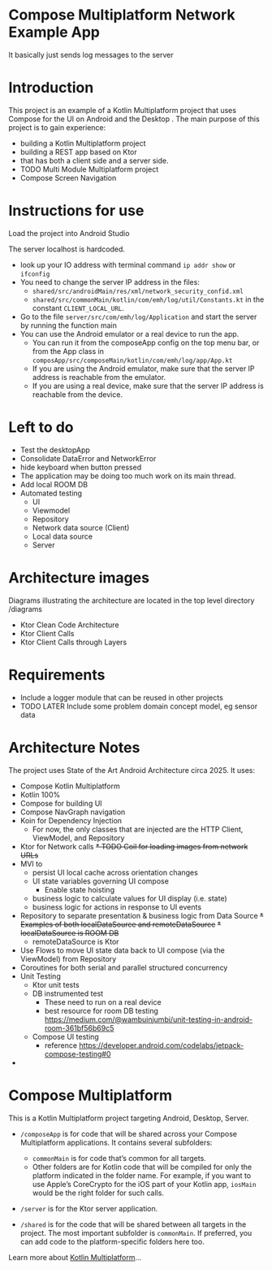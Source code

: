 # Compose Multiplatform Network Example App
It basically just sends log messages to the server

# Introduction

This project is an example of a Kotlin Multiplatform project that uses Compose for the UI on Android and the Desktop  .
The main purpose of this project is to gain experience:
* building a Kotlin Multiplatform project
* building a REST app based on Ktor
* that has both a client side and a server side.
* TODO Multi Module Multiplatform project
* Compose Screen Navigation

# Instructions for use

Load the project into Android Studio 

The server localhost is hardcoded. 
* look up your IO address with terminal command `ip addr show` or `ifconfig`
* You need to change the server IP address in the files:
  * `shared/src/androidMain/res/xml/network_security_confid.xml`
  *  `shared/src/commonMain/kotlin/com/emh/log/util/Constants.kt` in the constant `CLIENT_LOCAL_URL`.
* Go to the file `server/src/com/emh/log/Application` and start the server by running the function main
* You can use the Android emulator or a real device to run the app.
  * You can run it from the composeApp config on the top menu bar, or from the App class in `composApp/src/composeMain/kotlin/com/emh/log/app/App.kt`
  * If you are using the Android emulator, make sure that the server IP address is reachable from the emulator.
  * If you are using a real device, make sure that the server IP address is reachable from the device.

# Left to do
* Test the desktopApp
* Consolidate DataError and NetworkError
* hide keyboard when button pressed
* The application may be doing too much work on its main thread.
* Add local ROOM DB
* Automated testing
  * UI
  * Viewmodel
  * Repository
  * Network data source (Client)
  * Local data source
  * Server

# Architecture images
Diagrams illustrating the architecture are located in the top level directory /diagrams
* Ktor Clean Code Architecture
* Ktor Client Calls
* Ktor Client Calls through Layers

# Requirements
* Include a logger module that can be reused in other projects
* TODO LATER Include some problem domain concept model, eg sensor data

# Architecture Notes
The project uses State of the Art Android Architecture circa 2025. It uses:
* Compose Kotlin Multiplatform
* Kotlin 100%
* Compose for building UI
* Compose NavGraph navigation
* Koin for Dependency Injection
  * For now, the only classes that are injected are the HTTP Client, ViewModel, and Repository
* Ktor for Network calls
~~* TODO Coil for loading images from network URLs~~
* MVI to
  * persist UI local cache across orientation changes
  * UI state variables governing UI compose
    * Enable state hoisting
  * business logic to calculate values for UI display (i.e. state)
  * business logic for actions in response to UI events
* Repository to separate presentation & business logic from Data Source
  ~~* Examples of both localDataSource and remoteDataSource~~
  ~~* localDataSource is ROOM DB~~
  * remoteDataSource is Ktor
* Use Flows to move UI state data back to UI compose (via the ViewModel) from Repository
* Coroutines for both serial and parallel structured concurrency
* Unit Testing
  * Ktor unit tests
  * DB instrumented test
    * These need to run on a real device
    * best resource for room DB testing https://medium.com/@wambuinjumbi/unit-testing-in-android-room-361bf56b69c5
  * Compose UI testing
    * reference https://developer.android.com/codelabs/jetpack-compose-testing#0
*



# Compose Multiplatform
This is a Kotlin Multiplatform project targeting Android, Desktop, Server.

* `/composeApp` is for code that will be shared across your Compose Multiplatform applications.
  It contains several subfolders:
  - `commonMain` is for code that’s common for all targets.
  - Other folders are for Kotlin code that will be compiled for only the platform indicated in the folder name.
    For example, if you want to use Apple’s CoreCrypto for the iOS part of your Kotlin app,
    `iosMain` would be the right folder for such calls.

* `/server` is for the Ktor server application.

* `/shared` is for the code that will be shared between all targets in the project.
  The most important subfolder is `commonMain`. If preferred, you can add code to the platform-specific folders here too.


Learn more about [Kotlin Multiplatform](https://www.jetbrains.com/help/kotlin-multiplatform-dev/get-started.html)…